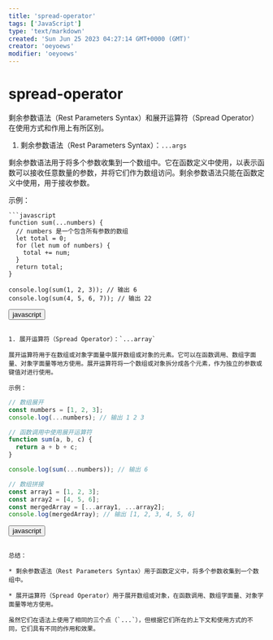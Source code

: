 ```yaml
---
title: 'spread-operator'
tags: ['JavaScript']
type: 'text/markdown'
created: 'Sun Jun 25 2023 04:27:14 GMT+0000 (GMT)'
creator: 'oeyoews'
modifier: 'oeyoews'
---
```


# spread-operator

剩余参数语法（Rest Parameters Syntax）和展开运算符（Spread Operator）在使用方式和作用上有所区别。

1. 剩余参数语法（Rest Parameters Syntax）：`...args`

剩余参数语法用于将多个参数收集到一个数组中。它在函数定义中使用，以表示函数可以接收任意数量的参数，并将它们作为数组访问。剩余参数语法只能在函数定义中使用，用于接收参数。

示例：

```
```javascript
function sum(...numbers) {
  // numbers 是一个包含所有参数的数组
  let total = 0;
  for (let num of numbers) {
    total += num;
  }
  return total;
}

console.log(sum(1, 2, 3)); // 输出 6
console.log(sum(4, 5, 6, 7)); // 输出 22
```

<button>javascript</button>
```

1. 展开运算符（Spread Operator）：`...array`

展开运算符用于在数组或对象字面量中展开数组或对象的元素。它可以在函数调用、数组字面量、对象字面量等地方使用。展开运算符将一个数组或对象拆分成各个元素，作为独立的参数或键值对进行使用。

示例：

```
```javascript
// 数组展开
const numbers = [1, 2, 3];
console.log(...numbers); // 输出 1 2 3

// 函数调用中使用展开运算符
function sum(a, b, c) {
  return a + b + c;
}

console.log(sum(...numbers)); // 输出 6

// 数组拼接
const array1 = [1, 2, 3];
const array2 = [4, 5, 6];
const mergedArray = [...array1, ...array2];
console.log(mergedArray); // 输出 [1, 2, 3, 4, 5, 6]
```

<button>javascript</button>
```

总结：

* 剩余参数语法（Rest Parameters Syntax）用于函数定义中，将多个参数收集到一个数组中。

* 展开运算符（Spread Operator）用于展开数组或对象，在函数调用、数组字面量、对象字面量等地方使用。

虽然它们在语法上使用了相同的三个点（`...`），但根据它们所在的上下文和使用方式的不同，它们具有不同的作用和效果。
